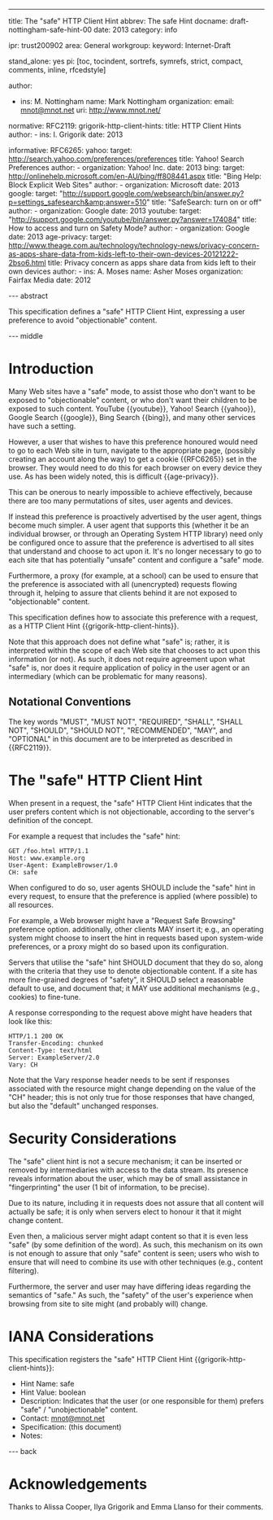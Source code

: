 ---
title: The "safe" HTTP Client Hint
abbrev: The safe Hint
docname: draft-nottingham-safe-hint-00
date: 2013
category: info

ipr: trust200902
area: General
workgroup: 
keyword: Internet-Draft

stand_alone: yes
pi: [toc, tocindent, sortrefs, symrefs, strict, compact, comments, inline, rfcedstyle]

author:
 -  ins: M. Nottingham
    name: Mark Nottingham
    organization: 
    email: mnot@mnot.net
    uri: http://www.mnot.net/

normative:
  RFC2119:
  grigorik-http-client-hints:
    title: HTTP Client Hints
    author:
      - ins: I. Grigorik
    date: 2013
  
informative:
  RFC6265:
  yahoo: 
    target: http://search.yahoo.com/preferences/preferences
    title: Yahoo! Search Preferences
    author: 
      - organization: Yahoo! Inc.
    date: 2013
  bing:
    target: http://onlinehelp.microsoft.com/en-AU/bing/ff808441.aspx
    title: "Bing Help: Block Explicit Web Sites"
    author:
      - organization: Microsoft
    date: 2013
  google:
    target: "http://support.google.com/websearch/bin/answer.py?p=settings_safesearch&amp;answer=510"
    title: "SafeSearch: turn on or off"
    author:
     - organization: Google
    date: 2013
  youtube:
    target: "http://support.google.com/youtube/bin/answer.py?answer=174084"
    title: How to access and turn on Safety Mode?
    author:
     - organization: Google
    date: 2013
  age-privacy:
    target: http://www.theage.com.au/technology/technology-news/privacy-concern-as-apps-share-data-from-kids-left-to-their-own-devices-20121222-2bso6.html
    title: Privacy concern as apps share data from kids left to their own devices
    author:
     - ins: A. Moses
       name: Asher Moses
       organization: Fairfax Media
    date: 2012

--- abstract

This specification defines a "safe" HTTP Client Hint, expressing a user
preference to avoid "objectionable" content.


--- middle

Introduction
============

Many Web sites have a "safe" mode, to assist those who don't want to be
exposed to "objectionable" content, or who don't want their children to be
exposed to such content. YouTube {{youtube}}, Yahoo! Search {{yahoo}}, Google
Search {{google}}, Bing Search {{bing}}, and many other services have such a
setting.

However, a user that wishes to have this preference honoured would need to go
to each Web site in turn, navigate to the appropriate page, (possibly creating
an account along the way) to get a cookie {{RFC6265}} set in the browser. They
would need to do this for each browser on every device they use. As has been
widely noted, this is difficult {{age-privacy}}.

This can be onerous to nearly impossible to achieve effectively, because there
are too many permutations of sites, user agents and devices.

If instead this preference is proactively advertised by the user agent, things
become much simpler. A user agent that supports this (whether it be an
individual browser, or through an Operating System HTTP library) need only be
configured once to assure that the preference is advertised to all sites that
understand and choose to act upon it. It's no longer necessary to go to each
site that has potentially "unsafe" content and configure a "safe" mode.

Furthermore, a proxy (for example, at a school) can be used to ensure that the
preference is associated with all (unencrypted) requests flowing through it,
helping to assure that clients behind it are not exposed to "objectionable"
content.

This specification defines how to associate this preference with a request,
as a HTTP Client Hint {{grigorik-http-client-hints}}.

Note that this approach does not define what "safe" is; rather, it is
interpreted within the scope of each Web site that chooses to act upon this
information (or not). As such, it does not require agreement upon what "safe"
is, nor does it require application of policy in the user agent or an 
intermediary (which can be problematic for many reasons).


Notational Conventions
----------------------

The key words "MUST", "MUST NOT", "REQUIRED", "SHALL", "SHALL NOT",
"SHOULD", "SHOULD NOT", "RECOMMENDED", "MAY", and "OPTIONAL" in this
document are to be interpreted as described in {{RFC2119}}.


The "safe" HTTP Client Hint
===========================

When present in a request, the "safe" HTTP Client Hint indicates that the
user prefers content which is not objectionable, according to the server's
definition of the concept. 

For example a request that includes the "safe" hint:

~~~
GET /foo.html HTTP/1.1
Host: www.example.org
User-Agent: ExampleBrowser/1.0
CH: safe
~~~

When configured to do so, user agents SHOULD include the "safe" hint in every
request, to ensure that the preference is applied (where possible) to all
resources.

For example, a Web browser might have a "Request Safe Browsing" preference
option. additionally, other clients MAY insert it; e.g., an operating system
might choose to insert the hint in requests based upon system-wide
preferences, or a proxy might do so based upon its configuration.

Servers that utilise the "safe" hint SHOULD document that they do so, along
with the criteria that they use to denote objectionable content. If a site
has more fine-grained degrees of "safety", it SHOULD select a reasonable
default to use, and document that; it MAY use additional mechanisms (e.g.,
cookies) to fine-tune.

A response corresponding to the request above might have headers that look
like this:

~~~
HTTP/1.1 200 OK
Transfer-Encoding: chunked
Content-Type: text/html
Server: ExampleServer/2.0
Vary: CH
~~~

Note that the Vary response header needs to be sent if responses associated
with the resource might change depending on the value of the "CH" header; 
this is not only true for those responses that have changed, but also the
"default" unchanged responses.


Security Considerations
=======================

The "safe" client hint is not a secure mechanism; it can be inserted or
removed by intermediaries with access to the data stream. Its presence reveals
information about the user, which may be of small assistance in
"fingerprinting" the user (1 bit of information, to be precise).

Due to its nature, including it in requests does not assure that all content
will actually be safe; it is only when servers elect to honour it that it 
might change content. 

Even then, a malicious server might adapt content so that it is even less
"safe" (by some definition of the word). As such, this mechanism on its own is
not enough to assure that only "safe" content is seen; users who wish to
ensure that will need to combine its use with other techniques (e.g., content
filtering).

Furthermore, the server and user may have differing ideas regarding the
semantics of "safe." As such, the "safety" of the user's experience when 
browsing from site to site might (and probably will) change. 


IANA Considerations
===================

This specification registers the "safe" HTTP Client Hint
{{grigorik-http-client-hints}}:

* Hint Name: safe
* Hint Value: boolean
* Description: Indicates that the user (or one responsible for them) prefers
  "safe" / "unobjectionable" content.
* Contact: mnot@mnot.net
* Specification: (this document)
* Notes: 


--- back

Acknowledgements
================

Thanks to Alissa Cooper, Ilya Grigorik and Emma Llanso for their comments.
